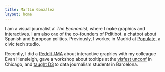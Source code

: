 ```yaml
---
title: Martín González
layout: home
---
```


I am a visual journalist at _The Economist_, where I make graphics
and interactives. I am also one of the co-founders of
[Politibot](https://www.niemanlab.org/2017/07/on-the-heels-of-its-own-success-spains-politibot-is-opening-up-a-chatbot-builder-for-other-outlets/),
a chatbot about Spanish and European politics. Previously, I worked in
Madrid at [Populate](https://populate.tools/), a civic tech
studio.

Recently, I did a [Reddit AMA](https://old.reddit.com/r/dataisbeautiful/comments/cptmcw/were_evan_hensleigh_and_mart%C3%ADn_gonz%C3%A1lez/) about interactive graphics with my colleague Evan Hensleigh, gave a workshop about tooltips at the [visfest unconf](http://visfest.com/unconf2019/) in Chicago, and [taught D3](https://twitter.com/DataJournalism1/status/1124601499772956677) to data journalism students in Barcelona.
